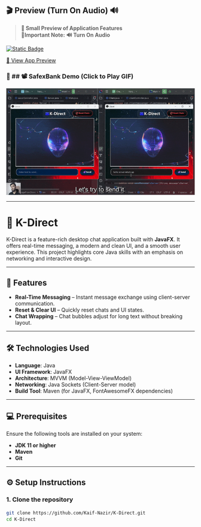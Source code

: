 ## 🎬 Preview (Turn On Audio) 🔊

> **🔹 Small Preview of Application Features**   
> **🚨Important Note:** **🔊 Turn On Audio**

[![Static Badge](https://img.shields.io/badge/Watch%20On%20You%20Tube-%23FF073A?style=for-the-badge&logo=youtube&logoColor=red&labelColor=%231c1c3c)](https://youtu.be/pWCBKj11iqs?si=_KNlJyFnfraoIEgl)


[🔗 View App Preview](https://github.com/user-attachments/assets/3188cfb9-d9d7-49e9-b617-6aa5ac6a6ede)

### 🔹 ## 📽️ SafexBank Demo (Click to Play GIF)

![K-Direct Demo](semifinal.gif)

---

# 📱 K-Direct

K-Direct is a feature-rich desktop chat application built with **JavaFX**. It offers real-time messaging, a modern and clean UI, and a smooth user experience. This project highlights core Java skills with an emphasis on networking and interactive design.

---

## 🚀 Features

- **Real-Time Messaging** – Instant message exchange using client-server communication.
- **Reset & Clear UI** – Quickly reset chats and UI states.
- **Chat Wrapping** – Chat bubbles adjust for long text without breaking layout.

---

## 🛠️ Technologies Used

- **Language**: Java  
- **UI Framework**: JavaFX  
- **Architecture**: MVVM (Model-View-ViewModel)  
- **Networking**: Java Sockets (Client-Server model)  
- **Build Tool**: Maven (for JavaFX, FontAwesomeFX dependencies)

---

## 💻 Prerequisites

Ensure the following tools are installed on your system:

- **JDK 11 or higher**
- **Maven**
- **Git**

---

## ⚙️ Setup Instructions

### 1. Clone the repository
```bash
git clone https://github.com/Kaif-Nazir/K-Direct.git
cd K-Direct
